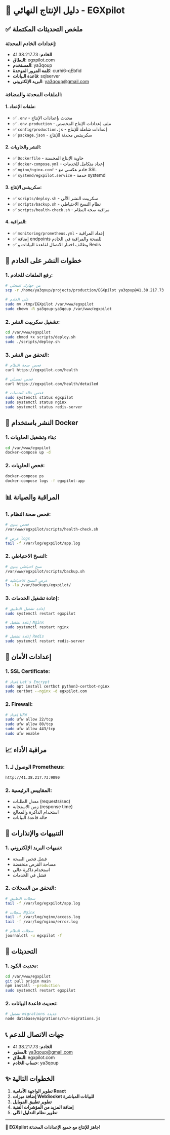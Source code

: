 # 🚀 دليل الإنتاج النهائي - EGXpilot

## ✅ ملخص التحديثات المكتملة

### إعدادات الخادم المحدثة:
- **الخادم**: 41.38.217.73
- **النطاق**: egxpilot.com  
- **المستخدم**: ya3qoup
- **كلمة المرور الموحدة**: curhi6-qEbfid
- **قاعدة البيانات**: sqlserver
- **البريد الإلكتروني**: ya3qoup@gmail.com

### الملفات المحدثة والمضافة:

#### 1. ملفات الإعداد:
- ✅ `.env` - محدث بإعدادات الإنتاج
- ✅ `.env.production` - ملف إعدادات الإنتاج المخصص
- ✅ `config/production.js` - إعدادات شاملة للإنتاج
- ✅ `package.json` - سكريبتس محدثة للإنتاج

#### 2. النشر والحاويات:
- ✅ `Dockerfile` - حاوية الإنتاج المحسنة
- ✅ `docker-compose.yml` - إعداد متكامل للخدمات
- ✅ `nginx/nginx.conf` - خادم عكسي مع SSL
- ✅ `systemd/egxpilot.service` - خدمة systemd

#### 3. سكريبتس الإنتاج:
- ✅ `scripts/deploy.sh` - سكريبت النشر الآلي
- ✅ `scripts/backup.sh` - نظام النسخ الاحتياطي
- ✅ `scripts/health-check.sh` - مراقبة صحة النظام

#### 4. المراقبة:
- ✅ `monitoring/prometheus.yml` - إعداد المراقبة
- ✅ إضافة endpoints للصحة والمراقبة في الخادم
- ✅ وظائف اختبار الاتصال لقاعدة البيانات و Redis

## 🔧 خطوات النشر على الخادم

### 1. رفع الملفات للخادم:
```bash
# من جهازك المحلي
scp -r /home/ya3qoup/projects/production/EGXpilot ya3qoup@41.38.217.73:/tmp/

# على الخادم
sudo mv /tmp/EGXpilot /var/www/egxpilot
sudo chown -R ya3qoup:ya3qoup /var/www/egxpilot
```

### 2. تشغيل سكريبت النشر:
```bash
cd /var/www/egxpilot
sudo chmod +x scripts/deploy.sh
sudo ./scripts/deploy.sh
```

### 3. التحقق من النشر:
```bash
# فحص صحة النظام
curl https://egxpilot.com/health

# فحص تفصيلي
curl https://egxpilot.com/health/detailed

# فحص حالة الخدمات
sudo systemctl status egxpilot
sudo systemctl status nginx
sudo systemctl status redis-server
```

## 🐳 النشر باستخدام Docker

### 1. بناء وتشغيل الحاويات:
```bash
cd /var/www/egxpilot
docker-compose up -d
```

### 2. فحص الحاويات:
```bash
docker-compose ps
docker-compose logs -f egxpilot-app
```

## 📊 المراقبة والصيانة

### 1. فحص صحة النظام:
```bash
# فحص يدوي
/var/www/egxpilot/scripts/health-check.sh

# عرض logs
tail -f /var/log/egxpilot/app.log
```

### 2. النسخ الاحتياطي:
```bash
# نسخ احتياطي يدوي
/var/www/egxpilot/scripts/backup.sh

# عرض النسخ الاحتياطية
ls -la /var/backups/egxpilot/
```

### 3. إعادة تشغيل الخدمات:
```bash
# إعادة تشغيل التطبيق
sudo systemctl restart egxpilot

# إعادة تشغيل Nginx
sudo systemctl restart nginx

# إعادة تشغيل Redis
sudo systemctl restart redis-server
```

## 🔐 إعدادات الأمان

### 1. SSL Certificate:
```bash
# إعداد Let's Encrypt
sudo apt install certbot python3-certbot-nginx
sudo certbot --nginx -d egxpilot.com
```

### 2. Firewall:
```bash
# إعداد UFW
sudo ufw allow 22/tcp
sudo ufw allow 80/tcp
sudo ufw allow 443/tcp
sudo ufw enable
```

## 📈 مراقبة الأداء

### 1. الوصول لـ Prometheus:
```
http://41.38.217.73:9090
```

### 2. المقاييس الرئيسية:
- معدل الطلبات (requests/sec)
- زمن الاستجابة (response time)
- استخدام الذاكرة والمعالج
- حالة قاعدة البيانات

## 🚨 التنبيهات والإنذارات

### 1. تنبيهات البريد الإلكتروني:
- فشل فحص الصحة
- مساحة القرص منخفضة
- استخدام ذاكرة عالي
- فشل في الخدمات

### 2. التحقق من السجلات:
```bash
# سجلات التطبيق
tail -f /var/log/egxpilot/app.log

# سجلات Nginx
tail -f /var/log/nginx/access.log
tail -f /var/log/nginx/error.log

# سجلات النظام
journalctl -u egxpilot -f
```

## 🔄 التحديثات

### 1. تحديث الكود:
```bash
cd /var/www/egxpilot
git pull origin main
npm install --production
sudo systemctl restart egxpilot
```

### 2. تحديث قاعدة البيانات:
```bash
# تشغيل migrations جديدة
node database/migrations/run-migrations.js
```

## 📞 جهات الاتصال للدعم

- **الخادم**: 41.38.217.73
- **المطور**: ya3qoup@gmail.com
- **النطاق**: egxpilot.com
- **حساب الخادم**: ya3qoup

## ✨ الخطوات التالية

1. **تطوير الواجهة الأمامية React**
2. **إضافة ميزات WebSocket للبيانات المباشرة**
3. **تطوير تطبيق الموبايل**
4. **إضافة المزيد من المؤشرات الفنية**
5. **تطوير نظام التداول الآلي**

---

**🎉 EGXpilot جاهز للإنتاج مع جميع الإعدادات المحدثة!**
